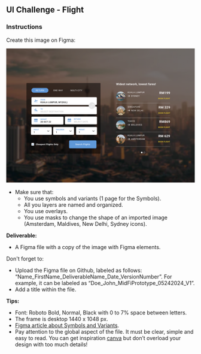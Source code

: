## UI Challenge - Flight

### Instructions

Create this image on Figma:

![Flight](Flight.png)

- Make sure that:
  - You use symbols and variants (1 page for the Symbols).
  - All you layers are named and organized.
  - You use overlays.
  - You use masks to change the shape of an imported image (Amsterdam, Maldives, New Delhi, Sydney icons).

**Deliverable:**

- A Figma file with a copy of the image with Figma elements.

Don't forget to:

- Upload the Figma file on Github, labeled as follows: “Name_FirstName_DeliverableName_Date_VersionNumber”. For example, it can be labeled as “Doe_John_MidFiPrototype_05242024_V1”.
- Add a title within the file.

**Tips:**

- Font: Roboto Bold, Normal, Black with 0 to 7% space between letters.
- The frame is desktop 1440 x 1048 px.
- [Figma article about Symbols and Variants](https://help.figma.com/hc/en-us/articles/360056440594-Create-and-use-variants).
- Pay attention to the global aspect of the file. It must be clear, simple and easy to read. You can get inspiration [canva](https://www.canva.com/) but don’t overload your design with too much details!
